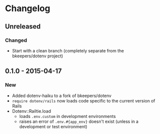 # Changelog

## Unreleased

### Changed

* Start with a clean branch (completely separate from the bkeepers/dotenv project)

## 0.1.0 - 2015-04-17

### New

* Added dotenv-haiku to a fork of bkeepers/dotenv
* `require dotenv/rails` now loads code specific to the current version of Rails
* Dotenv::Railtie.load
  * loads `.env.custom` in development environments
  * raises an error of `.env.#{app_env}` doesn't exist (unless in a development or test environment)
